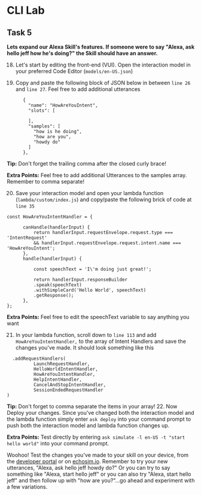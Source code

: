 # CLI Lab
## Task 5

  **Lets expand our Alexa Skill's features. If someone were to say "Alexa, ask hello jeff how he's doing?" the Skill should have an answer.**

18. Let's start by editing the front-end (VUI). Open the interaction model in your preferred Code Editor (`models/en-US.json`)

19. Copy and paste the following block of JSON below in between `line 26` and `line 27`. Feel free to add additional utterances

  ```
        {
          "name": "HowAreYouIntent",
          "slots": [

          ],
          "samples": [
            "how is he doing",
            "how are you",
            "howdy do"
          ]
        },  
   ```
**Tip:** Don't forget the trailing comma after the closed curly brace!

  **Extra Points:** Feel free to add additional Utterances to the samples array. Remember to comma separate!

20. Save your interaction model and open your lambda function (`lambda/custom/index.js`) and copy/paste the following brick of code at `line 35`

  ```
const HowAreYouIntentHandler = {

  		canHandle(handlerInput) {
    		return handlerInput.requestEnvelope.request.type === 'IntentRequest'
      		&& handlerInput.requestEnvelope.request.intent.name === 'HowAreYouIntent';
  		},
  		handle(handlerInput) {
  
    		const speechText = 'I\'m doing just great!';

    		return handlerInput.responseBuilder
      		.speak(speechText)
      		.withSimpleCard('Hello World', speechText)
      		.getResponse();
  		},
};
  ```
**Extra Points:** Feel free to edit the  speechText variable to say anything you want

21. In your lambda function, scroll down to `line 113` and add `HowAreYouIntentHandler,` to the array of Intent Handlers and save the changes you've made. It should look something like this

  ```
    .addRequestHandlers(
		    LaunchRequestHandler,
		    HelloWorldIntentHandler,
		    HowAreYouIntentHandler,
		    HelpIntentHandler,
		    CancelAndStopIntentHandler,
		    SessionEndedRequestHandler
  )
  ```
  **Tip:** Don't forget to comma separate the items in your array!
22. Now Deploy your changes. Since you've changed both the interaction model and the lambda function simply enter `ask deploy` into your command prompt to push both the interaction model and lambda function changes up.

  **Extra Points:** Test directly by entering `ask simulate -l en-US -t "start hello world"` into your command prompt.

  Woohoo! Test the changes you've made to your skill on your device, from the [developer portal](https://developer.amazon.com/alexa/console/ask) or on [echosim.io](www.echosim.io). Remember to try your new utterances, "Alexa, ask hello jeff howdy do?" Or you can try to say something like "Alexa, start hello jeff" or you can also try "Alexa, start hello jeff" and then follow up with "how are you?"...go ahead and experiment with a few variations.
